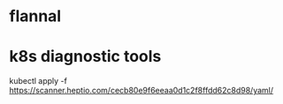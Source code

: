 # flannal

# k8s diagnostic tools
kubectl apply -f https://scanner.heptio.com/cecb80e9f6eeaa0d1c2f8ffdd62c8d98/yaml/

